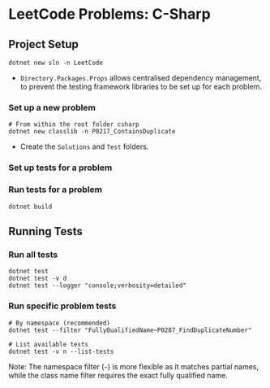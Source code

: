 # LeetCode Problems: C-Sharp

## Project Setup

```shell
dotnet new sln -n LeetCode
```

- `Directory.Packages.Props` allows centralised dependency management, to prevent the testing framework libraries to be set up for each problem.

### Set up a new problem

```shell
# From within the root folder csharp
dotnet new classlib -n P0217_ContainsDuplicate
```

- Create the `Solutions` and `Test` folders.

### Set up tests for a problem

### Run tests for a problem

```shell
dotnet build
```

## Running Tests

### Run all tests

```shell
dotnet test
dotnet test -v d
dotnet test --logger "console;verbosity=detailed"
```

### Run specific problem tests

```shell
# By namespace (recommended)
dotnet test --filter "FullyQualifiedName~P0287_FindDuplicateNumber"

# List available tests
dotnet test -v n --list-tests
```

Note: The namespace filter (`~`) is more flexible as it matches partial names, while the class name filter requires the exact fully qualified name.

